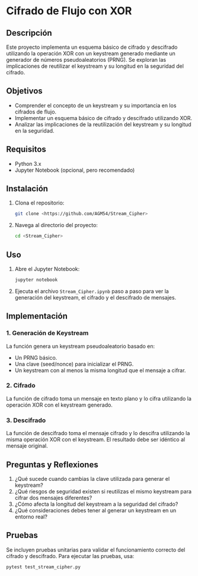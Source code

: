 # Cifrado de Flujo con XOR

## Descripción

Este proyecto implementa un esquema básico de cifrado y descifrado utilizando la operación XOR con un keystream generado mediante un generador de números pseudoaleatorios (PRNG). Se exploran las implicaciones de reutilizar el keystream y su longitud en la seguridad del cifrado.

## Objetivos

- Comprender el concepto de un keystream y su importancia en los cifrados de flujo.
- Implementar un esquema básico de cifrado y descifrado utilizando XOR.
- Analizar las implicaciones de la reutilización del keystream y su longitud en la seguridad.

## Requisitos

- Python 3.x
- Jupyter Notebook (opcional, pero recomendado)

## Instalación

1. Clona el repositorio:
   ```bash
   git clone <https://github.com/AGM54/Stream_Cipher>
   ```
2. Navega al directorio del proyecto:
   ```bash
   cd <Stream_Cipher>
   ```

## Uso

1. Abre el Jupyter Notebook:
   ```bash
   jupyter notebook
   ```
2. Ejecuta el archivo `Stream_Cipher.ipynb` paso a paso para ver la generación del keystream, el cifrado y el descifrado de mensajes.

## Implementación

### 1. Generación de Keystream

La función genera un keystream pseudoaleatorio basado en:

- Un PRNG básico.
- Una clave (seed/nonce) para inicializar el PRNG.
- Un keystream con al menos la misma longitud que el mensaje a cifrar.

### 2. Cifrado

La función de cifrado toma un mensaje en texto plano y lo cifra utilizando la operación XOR con el keystream generado.

### 3. Descifrado

La función de descifrado toma el mensaje cifrado y lo descifra utilizando la misma operación XOR con el keystream. El resultado debe ser idéntico al mensaje original.

## Preguntas y Reflexiones

1. ¿Qué sucede cuando cambias la clave utilizada para generar el keystream?
2. ¿Qué riesgos de seguridad existen si reutilizas el mismo keystream para cifrar dos mensajes diferentes?
3. ¿Cómo afecta la longitud del keystream a la seguridad del cifrado?
4. ¿Qué consideraciones debes tener al generar un keystream en un entorno real?

## Pruebas

Se incluyen pruebas unitarias para validar el funcionamiento correcto del cifrado y descifrado. Para ejecutar las pruebas, usa:

```bash
pytest test_stream_cipher.py
```
